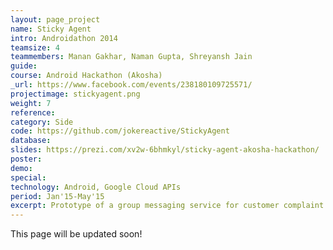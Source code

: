 ```yaml
---
layout: page_project
name: Sticky Agent
intro: Androidathon 2014
teamsize: 4
teammembers: Manan Gakhar, Naman Gupta, Shreyansh Jain	
guide:
course: Android Hackathon (Akosha)
_url: https://www.facebook.com/events/238180109725571/
projectimage: stickyagent.png
weight: 7
reference: 
category: Side
code: https://github.com/jokereactive/StickyAgent
database:
slides: https://prezi.com/xv2w-6bhmkyl/sticky-agent-akosha-hackathon/
poster: 
demo:
special:
technology: Android, Google Cloud APIs
period: Jan'15-May'15
excerpt: Prototype of a group messaging service for customer complaint redressal. The idea is to reconnect with the same agent on our issue follow-up to remove the requirement of the customre explaining his/her problem again(Hence, the word "sticky"). Our team finished in the top 10 among 25 teams.
---
```

This page will be updated soon!